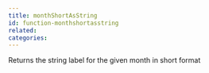 ```yaml
---
title: monthShortAsString
id: function-monthshortasstring
related:
categories:
---
```


Returns the string label for the given month in short format